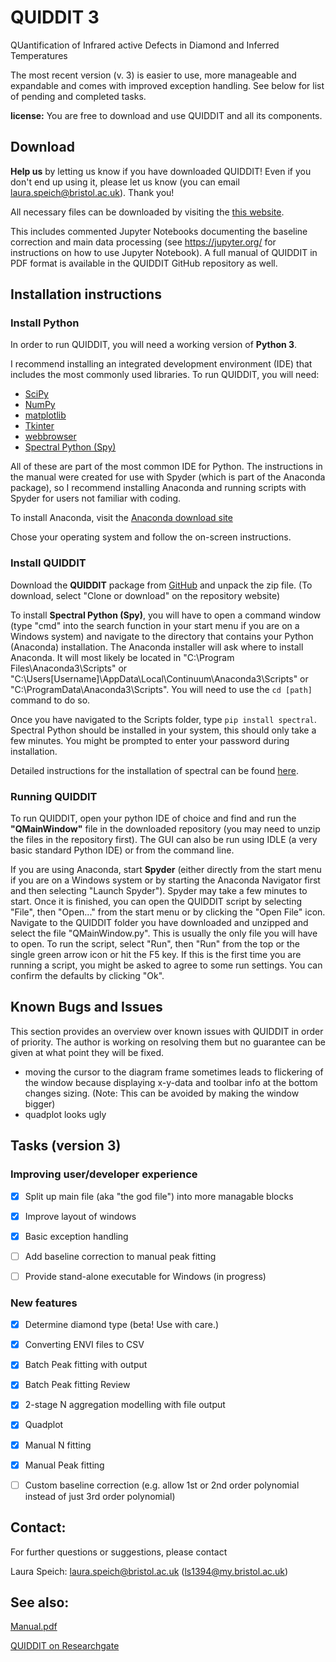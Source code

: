 # QUIDDIT 3
QUantification of Infrared active Defects in Diamond and Inferred Temperatures

The most recent version (v. 3) is easier to use, more manageable and expandable and comes with improved exception handling. See below for list of pending and completed tasks.

**license:** You are free to download and use QUIDDIT and all its components.

## Download
**Help us** by letting us know if you have downloaded QUIDDIT! Even if you don't end up using it, please let us know (you can email laura.speich@bristol.ac.uk). Thank you!

All necessary files can be downloaded by visiting the [this website](https://github.com/LauraSp/QUIDDIT3).

This includes commented Jupyter Notebooks documenting the baseline correction and main data processing (see https://jupyter.org/ for instructions on how to use Jupyter Notebook). A full manual of QUIDDIT in PDF format is available in the QUIDDIT GitHub repository as well.

## Installation instructions
### Install Python
In order to run QUIDDIT, you will need a working version of **Python 3**.

I recommend installing an integrated development environment (IDE) that includes the most commonly used libraries. To run QUIDDIT, you will need:
* [SciPy](https://www.scipy.org/)
* [NumPy](http://www.numpy.org/)
* [matplotlib](https://matplotlib.org/)
* [Tkinter](https://docs.python.org/2/library/tk.html)
* [webbrowser](https://docs.python.org/2/library/webbrowser.html)
* [Spectral Python (Spy)](http://www.spectralpython.net/)

All of these are part of the most common IDE for Python. The instructions in the manual were created for use with Spyder (which is part of the Anaconda package), so I recommend installing Anaconda and running scripts with Spyder for users not familiar with coding.

To install Anaconda, visit the [Anaconda download site](https://www.anaconda.com/download/)

Chose your operating system and follow the on-screen instructions.

### Install QUIDDIT
Download the **QUIDDIT** package from [GitHub](https://github.com/LauraSp/QUIDDIT3) and unpack the zip file. (To download, select "Clone or download" on the repository website)

To install **Spectral Python (Spy)**, you will have to open a command window (type "cmd" into the search function in your start menu if you are on a Windows system) and navigate to the directory that contains your Python (Anaconda) installation. The Anaconda installer will ask where to install Anaconda. It will most likely be located in "C:\Program Files\Anaconda3\Scripts" or "C:\Users\[Username]\AppData\Local\Continuum\Anaconda3\Scripts" or "C:\ProgramData\Anaconda3\Scripts". You will need to use the `cd [path]` command to do so.

Once you have navigated to the Scripts folder, type `pip install spectral`. Spectral Python should be installed in your system, this should only take a few minutes. You might be prompted to enter your password during installation.

Detailed instructions for the installation of spectral can be found [here](http://www.spectralpython.net/installation.html).


### Running QUIDDIT
To run QUIDDIT, open your python IDE of choice and find and run the **"QMainWindow"** file in the downloaded repository (you may need to unzip the files in the repository first). The GUI can also be run using IDLE (a very basic standard Python IDE) or from the command line.

If you are using Anaconda, start **Spyder** (either directly from the start menu if you are on a Windows system or by starting the Anaconda Navigator first and then selecting "Launch Spyder"). Spyder may take a few minutes to start. Once it is finished, you can open the QUIDDIT script by selecting "File", then "Open..." from the start menu or by clicking the "Open File" icon. Navigate to the QUIDDIT folder you have downloaded and unzipped and select the file "QMainWindow.py". This is usually the only file you will have to open. To run the script, select "Run", then "Run" from the top or the single green arrow icon or hit the F5 key. If this is the first time you are running a script, you might be asked to agree to some run settings. You can confirm the defaults by clicking "Ok".

## Known Bugs and Issues
This section provides an overview over known issues with QUIDDIT in order of priority. The author is working on resolving them but no guarantee can be given at what point they will be fixed.

* moving the cursor to the diagram frame sometimes leads to flickering of the window because displaying x-y-data and toolbar info at the bottom changes 
sizing. (Note: This can be avoided by making the window bigger)
* quadplot looks ugly


## Tasks (version 3)
### Improving user/developer experience
- [x] Split up main file (aka "the god file") into more managable blocks
- [x] Improve layout of windows
- [x] Basic exception handling
- [ ] Add baseline correction to manual peak fitting
- [ ] Provide stand-alone executable for Windows (in progress)


### New features
- [x] Determine diamond type (beta! Use with care.)
- [x] Converting ENVI files to CSV
- [x] Batch Peak fitting with output
- [x] Batch Peak fitting Review
- [x] 2-stage N aggregation modelling with file output
- [x] Quadplot
- [x] Manual N fitting
- [x] Manual Peak fitting
- [ ] Custom baseline correction (e.g. allow 1st or 2nd order polynomial instead of just 3rd order polynomial)


## Contact:
For further questions or suggestions, please contact

Laura Speich: laura.speich@bristol.ac.uk (ls1394@my.bristol.ac.uk)


## See also:
[Manual.pdf](https://github.com/LauraSp/QUIDDIT3/blob/master/Manual.pdf)

[QUIDDIT on Researchgate](https://www.researchgate.net/project/QUIDDIT-a-software-tool-for-automated-processing-of-diamond-IR-spectra)


